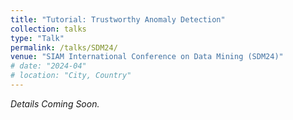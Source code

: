 ```yaml
---
title: "Tutorial: Trustworthy Anomaly Detection"
collection: talks
type: "Talk"
permalink: /talks/SDM24/
venue: "SIAM International Conference on Data Mining (SDM24)"
# date: "2024-04"
# location: "City, Country"
---
```


*Details Coming Soon.*
